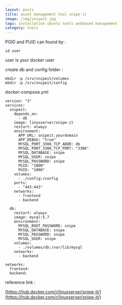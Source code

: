 ```yaml
---
layout: posts
title: asset management tool snipe-it
image: /img/snipeit.jpg
tags: installation ubuntu tools webbased management
category: tools
---
```


PGID and PUID can found by :

```
id user
```

user is your docker user


create db and config folder :

```
mkdir -p /srv/snipeit/volumes
mkdir -p /srv/snipeit/config
```

docker-compose.yml

```
version: "3"
services:
  snipeit:
    depends_on:
      - db
    image: linuxserver/snipe-it
    restart: always
    environment:
      APP_URL: snipeit.yourdomain
      APP_DEBUG: "true"
      MYSQL_PORT_3306_TCP_ADDR: db
      MYSQL_PORT_3306_TCP_PORT: "3306"
      MYSQL_DATABASE: snipe
      MYSQL_USER: snipe
      MYSQL_PASSWORD: snipe
      PGID: "1000"
      PUID: "1000"
    volumes:
      - ./config:/config
    ports:
      - "443:443"
    networks:
      - frontend
      - backend

  db:
    restart: always
    image: mysql:5.7
    environment:
      MYSQL_ROOT_PASSWORD: snipe
      MYSQL_DATABASE: snipe
      MYSQL_PASSWORD: snipe
      MYSQL_USER: snipe
    volumes:
      - ./volumes/db:/var/lib/mysql
    networks:
      - backend

networks:
  frontend:
  backend:
```

reference link :

[https://hub.docker.com/r/linuxserver/snipe-it/](https://hub.docker.com/r/linuxserver/snipe-it/)
